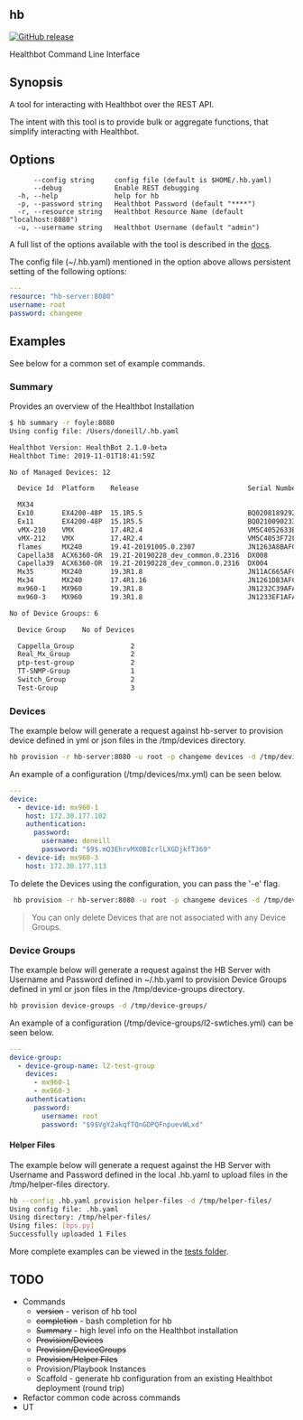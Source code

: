 ## hb

[![GitHub release](https://img.shields.io/github/v/release/damianoneill/hb.svg)](https://GitHub.com/damianoneill/hb/releases/)

Healthbot Command Line Interface

## Synopsis

A tool for interacting with Healthbot over the REST API.

The intent with this tool is to provide bulk or aggregate functions, that
simplify interacting with Healthbot.

## Options

```
      --config string     config file (default is $HOME/.hb.yaml)
      --debug             Enable REST debugging
  -h, --help              help for hb
  -p, --password string   Healthbot Password (default "****")
  -r, --resource string   Healthbot Resource Name (default "localhost:8080")
  -u, --username string   Healthbot Username (default "admin")
```

A full list of the options available with the tool is described in the [docs](./docs/hb.md).

The config file (~/.hb.yaml) mentioned in the option above allows persistent setting of the following options:

```yaml
---
resource: "hb-server:8080"
username: root
password: changeme
```

## Examples

See below for a common set of example commands.

### Summary

Provides an overview of the Healthbot Installation

```sh
$ hb summary -r foyle:8080
Using config file: /Users/doneill/.hb.yaml

Healthbot Version: HealthBot 2.1.0-beta
Healthbot Time: 2019-11-01T18:41:59Z

No of Managed Devices: 12

  Device Id  Platform    Release                           Serial Number

  MX34
  Ex10       EX4200-48P  15.1R5.5                          BQ0208189292
  Ex11       EX4200-48P  15.1R5.5                          BQ0210090233
  vMX-210    VMX         17.4R2.4                          VM5C4052633B
  vMX-212    VMX         17.4R2.4                          VM5C4053F72F
  flames     MX240       19.4I-20191005.0.2307             JN1263A8BAFC
  Capella38  ACX6360-OR  19.2I-20190228_dev_common.0.2316  DX008
  Capella39  ACX6360-OR  19.2I-20190228_dev_common.0.2316  DX004
  Mx35       MX240       19.3R1.8                          JN11AC665AFC
  Mx34       MX240       17.4R1.16                         JN1261DB3AFC
  mx960-1    MX960       19.3R1.8                          JN1232C39AFA
  mx960-3    MX960       19.3R1.8                          JN1233EF1AFA

No of Device Groups: 6

  Device Group    No of Devices

  Cappella_Group              2
  Real_Mx_Group               2
  ptp-test-group              2
  TT-SNMP-Group               1
  Switch_Group                2
  Test-Group                  3
```

### Devices

The example below will generate a request against hb-server to provision device defined in yml or json files in the /tmp/devices directory.

```sh
hb provision -r hb-server:8080 -u root -p changeme devices -d /tmp/devices/
```

An example of a configuration (/tmp/devices/mx.yml) can be seen below.

```yaml
---
device:
  - device-id: mx960-1
    host: 172.30.177.102
    authentication:
      password:
        username: doneill
        password: "$9$.mQ3EhrvMX0BIcrlLXGDjkfT369"
  - device-id: mx960-3
    host: 172.30.177.113
```

To delete the Devices using the configuration, you can pass the '-e' flag.

```sh
 hb provision -r hb-server:8080 -u root -p changeme devices -d /tmp/devices/mx.yml -e
```

> You can only delete Devices that are not associated with any Device Groups.

### Device Groups

The example below will generate a request against the HB Server with Username and Password defined in ~/.hb.yaml to provision Device Groups defined in yml or json files in the /tmp/device-groups directory.

```sh
hb provision device-groups -d /tmp/device-groups/
```

An example of a configuration (/tmp/device-groups/l2-swtiches.yml) can be seen below.

```yaml
---
device-group:
  - device-group-name: l2-test-group
    devices:
      - mx960-1
      - mx960-3
    authentication:
      password:
        username: root
        password: "$9$VgY2akqfTQnGDPQFnpuevWLxd"
```

#### Helper Files

The example below will generate a request against the HB Server with Username and Password defined in the local .hb.yaml to upload files in the /tmp/helper-files directory.

```sh
hb --config .hb.yaml provision helper-files -d /tmp/helper-files/
Using config file: .hb.yaml
Using directory: /tmp/helper-files/
Using files: [bps.py]
Successfully uploaded 1 Files
```

More complete examples can be viewed in the [tests folder](./cmd/provision/testdata/).

## TODO

- Commands
  - ~~version~~ - verison of hb tool
  - ~~completion~~ - bash completion for hb
  - ~~Summary~~ - high level info on the Healthbot installation
  - ~~Provision/Devices~~
  - ~~Provision/DeviceGroups~~
  - ~~Provision/Helper Files~~
  - Provision/Playbook Instances
  - Scaffold - generate hb configuration from an existing Healthbot deployment (round trip)
- Refactor common code across commands
- UT
